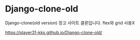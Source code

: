 # Django-clone-old
Django-clone(old version)
장고 사이트 클론입니다. flex와 grid 사용X

 https://player31-kks.github.io/Django-clone-old/
